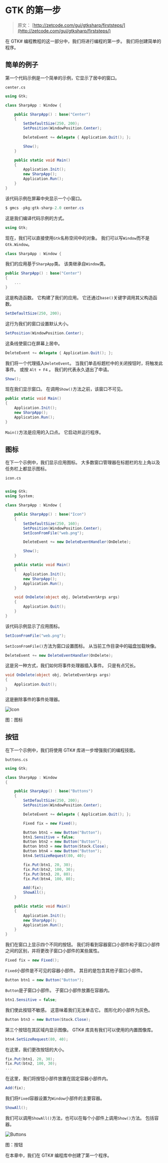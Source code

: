 # GTK 的第一步

> 原文： [http://zetcode.com/gui/gtksharp/firststeps/](http://zetcode.com/gui/gtksharp/firststeps/)

在 GTK# 编程教程的这一部分中，我们将进行编程的第一步。 我们将创建简单的程序。

## 简单的例子

第一个代码示例是一个简单的示例，它显示了居中的窗口。

`center.cs`

```cs
using Gtk;

class SharpApp : Window {

    public SharpApp() : base("Center")
    {
        SetDefaultSize(250, 200);
        SetPosition(WindowPosition.Center);

        DeleteEvent += delegate { Application.Quit(); };

        Show();    
    }

    public static void Main()
    {
        Application.Init();
        new SharpApp();        
        Application.Run();
    }
}

```

该代码示例在屏幕中央显示一个小窗口。

```cs
$ gmcs -pkg:gtk-sharp-2.0 center.cs

```

这是我们编译代码示例的方式。

```cs
using Gtk;

```

现在，我们可以直接使用`Gtk`名称空间中的对象。 我们可以写`Window`而不是`Gtk.Window`。

```cs
class SharpApp : Window {

```

我们的应用基于`SharpApp`类。 该类继承自`Window`类。

```cs
public SharpApp() : base("Center")
{
    ...   
}

```

这是构造函数。 它构建了我们的应用。 它还通过`base()`关键字调用其父构造函数。

```cs
SetDefaultSize(250, 200);

```

这行为我们的窗口设置默认大小。

```cs
SetPosition(WindowPosition.Center);

```

这条线使窗口在屏幕上居中。

```cs
DeleteEvent += delegate { Application.Quit(); };

```

我们将一个代理插入`DeleteEvent`。 当我们单击标题栏中的关闭按钮时，将触发此事件。 或按 `Alt + F4` 。 我们的代表永久退出了申请。

```cs
Show();

```

现在我们显示窗口。 在调用`Show()`方法之前，该窗口不可见。

```cs
public static void Main()
{
    Application.Init();
    new SharpApp();        
    Application.Run();
}

```

`Main()`方法是应用的入口点。 它启动并运行程序。

## 图标

在下一个示例中，我们显示应用图标。 大多数窗口管理器在标题栏的左上角以及任务栏上都显示图标。

`icon.cs`

```cs

using Gtk;
using System;

class SharpApp : Window {

    public SharpApp() : base("Icon")
    {
        SetDefaultSize(250, 160);
        SetPosition(WindowPosition.Center);
        SetIconFromFile("web.png");

        DeleteEvent += new DeleteEventHandler(OnDelete);

        Show();      
    }

    public static void Main()
    {
        Application.Init();
        new SharpApp();
        Application.Run();
    }

    void OnDelete(object obj, DeleteEventArgs args)
    {
        Application.Quit();
    }
}

```

该代码示例显示了应用图标。

```cs
SetIconFromFile("web.png");

```

`SetIconFromFile()`方法为窗口设置图标。 从当前工作目录中的磁盘加载映像。

```cs
DeleteEvent += new DeleteEventHandler(OnDelete);

```

这是另一种方式，我们如何将事件处理器插入事件。 只是有点冗长。

```cs
void OnDelete(object obj, DeleteEventArgs args)
{
    Application.Quit();
}

```

这是删除事件的事件处理器。

![Icon](img/e5af2c2cf8196372e49aba585fbd7138.jpg)

图：图标

## 按钮

在下一个示例中，我们将使用 GTK# 库进一步增强我们的编程技能。

`buttons.cs`

```cs
using Gtk;

class SharpApp : Window
{

    public SharpApp() : base("Buttons")
    {
        SetDefaultSize(250, 200);
        SetPosition(WindowPosition.Center);

        DeleteEvent += delegate { Application.Quit(); };

        Fixed fix = new Fixed();

        Button btn1 = new Button("Button");
        btn1.Sensitive = false;
        Button btn2 = new Button("Button");
        Button btn3 = new Button(Stock.Close);
        Button btn4 = new Button("Button");
        btn4.SetSizeRequest(80, 40);

        fix.Put(btn1, 20, 30);
        fix.Put(btn2, 100, 30);
        fix.Put(btn3, 20, 80);
        fix.Put(btn4, 100, 80);

        Add(fix);
        ShowAll();
    }

    public static void Main() 
    {
        Application.Init();
        new SharpApp();
        Application.Run();
    }
}

```

我们在窗口上显示四个不同的按钮。 我们将看到容器窗口小部件和子窗口小部件之间的区别，并将更改子窗口小部件的某些属性。

```cs
Fixed fix = new Fixed();

```

`Fixed`小部件是不可见的容器小部件。 其目的是包含其他子窗口小部件。

```cs
Button btn1 = new Button("Button");

```

`Button`是子窗口小部件。 子窗口小部件放置在容器内。

```cs
btn1.Sensitive = false;

```

我们使此按钮不敏感。 这意味着我们无法单击它。 图形化的小部件为灰色。

```cs
Button btn3 = new Button(Stock.Close);

```

第三个按钮在其区域内显示图像。 GTK# 库具有我们可以使用的内置图像库。

```cs
btn4.SetSizeRequest(80, 40);

```

在这里，我们更改按钮的大小。

```cs
fix.Put(btn1, 20, 30);
fix.Put(btn2, 100, 30);
...

```

在这里，我们将按钮小部件放置在固定容器小部件内。

```cs
Add(fix);

```

我们将`Fixed`容器设置为`Window`小部件的主要容器。

```cs
ShowAll();

```

我们可以调用`ShowAll()`方法，也可以在每个小部件上调用`Show()`方法。 包括容器。

![Buttons](img/7b483a856190e8608062a9eaa2b2984f.jpg)

图：按钮

在本章中，我们在 GTK# 编程库中创建了第一个程序。